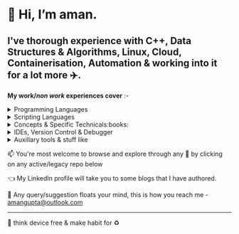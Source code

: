 👋 Hi, __I’m aman.__ 
=============

I've thorough experience with C++, Data Structures & Algorithms, Linux, Cloud, Containerisation, Automation & working into it for a lot more :airplane:. 
---------------

__My work/*non work* experiences cover__ :-


<details>
    <summary>Programming Languages</summary>
        <p>
            :star2:  C++ <br />
            :star2:  STL <br />
            :heavy_check_mark:  C</p>
</details>
 
<details>
    <summary>Scripting Languages</summary>
        <p>
            :heavy_check_mark:  Python<br />
            :heavy_check_mark:  JS <br />
            :heavy_check_mark:  bash <br />
            :heavy_check_mark:  awk <br /> 
            :heavy_check_mark:  sed 
        </p>
</details>

<details>
    <summary>Concepts & Specific Technicals:books: </summary>
        <p>
            :star2:  Data Structure & Algorithms <br />
            :star:  Design Patterns <br />
            :star2:  Operating system concepts <br /> 
            :star:  Concurrent programming<br /> 
            :star2:  Containerisation<br /> 
            :star2:  Cloud computing concepts
        </p>
</details>

<details>
    <summary>IDEs, Version Control & Debugger</summary>
        <p>
            :star2:  gvim <br />
            :star2:  MS Visual Code <br /> 
            :heavy_check_mark:  MS Visual Studio C <br /> 
            :star:  git/bitbucket <br /> 
            :star2:  GDB 
        </p>
</details>

<details>
    <summary>Auxillary tools & stuff like</summary>
        <p>
            :star2:  AWS: EC2, ELB, ROUTE53, ECR, ADLM, S3, IAM, awscli-v1&v2 <br />
            :heavy_check_mark:  Amazon-linux2, Ubuntu <br />
            :heavy_check_mark:  Docker :heavy_plus_sign: Kubernetes <br />
            :heavy_check_mark:  MongoDB, Postgresql, Redis  <br />
            :heavy_check_mark:  Nginx  <br />
            :heavy_check_mark:  Jenkins  <br />
            :star2:  Technical documentation
        </p>
</details>


📫 You're most welcome to browse and explore through any :notebook: by clicking on any active/legacy repo below

:point_left: My LinkedIn profile will take you to some blogs that I have authored.

👀 Any query/suggestion floats your mind, this is how you reach me - amangupta@outlook.com

<!---
1aman1/1aman1 is a ✨ special ✨ repository because its `README.md` (this file) appears on your GitHub profile.
You can click the Preview link to take a look at your changes.
--->
****

🌱 think device free & make habit for :recycle:
